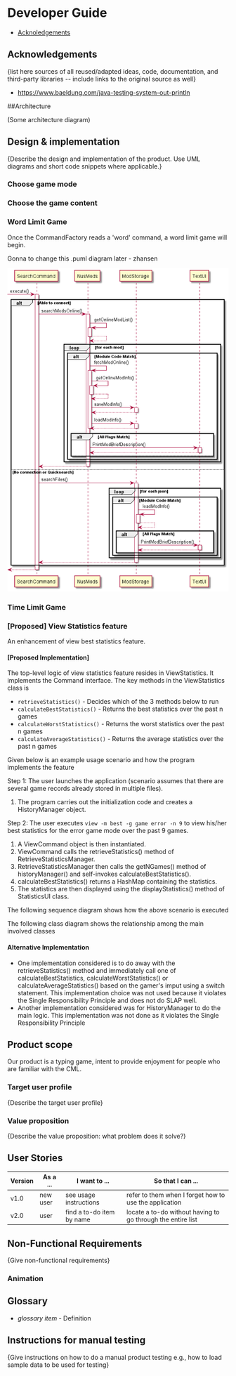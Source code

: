 # Developer Guide

* [Acknoledgements](#acknowledgements)

## Acknowledgements

{list here sources of all reused/adapted ideas, code, documentation, and third-party libraries -- include links to the original source as well}
* https://www.baeldung.com/java-testing-system-out-println

##Architecture

(Some architecture diagram)

## Design & implementation

{Describe the design and implementation of the product. Use UML diagrams and short code snippets where applicable.}

### Choose game mode

### Choose the game content

### Word Limit Game

Once the CommandFactory reads a 'word' command, a word limit game will begin.

Gonna to change this .puml diagram later - zhansen

![](uml/WordLimitMode.png)

### Time Limit Game

### \[Proposed\] View Statistics feature
An enhancement of view best statistics feature.
#### \[Proposed Implementation\]
The top-level logic of view statistics feature resides in ViewStatistics. It implements the Command
interface. The key methods in the ViewStatistics class is
* `retrieveStatistics()` - Decides which of the 3 methods below to run
* `calculateBestStatistics()` - Returns the best statistics over the past n games
* `calculateWorstStatistics()` - Returns the worst statistics over the past n games
* `calculateAverageStatistics()` - Returns the average statistics over the past n games
<!-- -->
Given below is an example usage scenario and how the program implements the feature

Step 1: The user launches the application (scenario assumes that there are several game records already stored in multiple files). 
1. The program carries out the initialization code and creates a HistoryManager object.
<!-- -->

Step 2: The user executes `view -m best -g game error -n 9` to view his/her best statistics for the error game mode over the past 9 games.
1. A ViewCommand object is then instantiated.
2. ViewCommand calls the retrieveStatistics() method of RetrieveStatisticsManager.
3. RetrieveStatisticsManager then calls the getNGames() method of historyManager() and self-invokes calculateBestStatistics().
4. calculateBestStatistics() returns a HashMap containing the statistics. 
5. The statistics are then displayed using the displayStatistics() method of StatisticsUI class.
<!-- -->

The following sequence diagram shows how the above scenario is executed

The following class diagram shows the relationship among the main involved classes


#### Alternative Implementation
* One implementation considered is to do away with the retrieveStatistics() method and immediately call one of calculateBestStatistics,
calculateWorstStatistics() or calculateAverageStatistics() based on the gamer's imput using a switch statement. This implementation choice 
was not used because it violates the Single Responsibility Principle and does not do SLAP well.
* Another implementation considered was for HistoryManager to do the main logic. This implementation was not done as it violates the
Single Responsibility Principle
<!-- -->

## Product scope

Our product is a typing game, intent to provide enjoyment for people who are familiar with the CML.


### Target user profile

{Describe the target user profile}

### Value proposition

{Describe the value proposition: what problem does it solve?}

## User Stories

|Version| As a ... | I want to ... | So that I can ...|
|--------|----------|---------------|------------------|
|v1.0|new user|see usage instructions|refer to them when I forget how to use the application|
|v2.0|user|find a to-do item by name|locate a to-do without having to go through the entire list|

## Non-Functional Requirements

{Give non-functional requirements}
### Animation


## Glossary

* *glossary item* - Definition

## Instructions for manual testing

{Give instructions on how to do a manual product testing e.g., how to load sample data to be used for testing}
